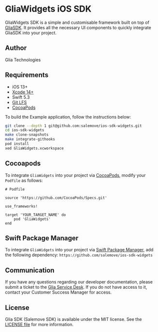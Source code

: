 # GliaWidgets iOS SDK

GliaWidgets SDK is a simple and customisable framework built on top of [GliaSDK](https://github.com/salemove/ios-bundle). It provides all the necessary UI components to quickly integrate GliaSDK into your project.

## Author

Glia Technologies

## Requirements

- iOS 13+
- [Xcode 14+](https://developer.apple.com/xcode/)
- Swift 5.3
- [Git LFS](https://git-lfs.github.com/)
- [CocoaPods](https://cocoapods.org/)

To build the Example application, follow the instructions below:

```sh
git clone --depth 1 git@github.com:salemove/ios-sdk-widgets.git
cd ios-sdk-widgets
make clone-snapshots
make integrate-githooks
pod install
xed GliaWidgets.xcworkspace
```

## Cocoapods

To integrate `GliaWidgets` into your project via [CocoaPods](https://cocoapods.org/), modify your `Podfile` as follows:

```
# Podfile

source 'https://github.com/CocoaPods/Specs.git'

use_frameworks!

target 'YOUR_TARGET_NAME' do
    pod 'GliaWidgets'
end
```

## Swift Package Manager

To integrate `GliaWidgets` into your project via [Swift Package Manager](https://www.swift.org/package-manager/), add the following dependency: `https://github.com/salemove/ios-sdk-widgets`

## Communication

If you have any questions regarding our developer documentation, please submit a ticket to the [Glia Service Desk](https://salemove.atlassian.net/servicedesk/customer/portal/1). If you do not have access to it, contact your Customer Success Manager for access.

## License

Glia SDK (Salemove SDK) is available under the MIT license. See the [LICENSE file](LICENSE) for more information.
